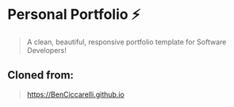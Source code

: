 # Personal Portfolio ⚡️ 
> A clean, beautiful, responsive portfolio template for Software Developers!

## Cloned from:
> https://BenCiccarelli.github.io